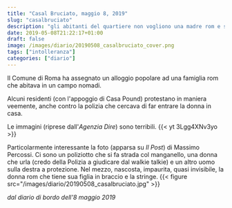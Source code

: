 ```yaml
---
title: "Casal Bruciato, maggio 8, 2019"
slug: "casalbruciato"
description: "gli abitanti del quartiere non vogliono una madre rom e sua figlia"
date: 2019-05-08T21:22:17+01:00
draft: false
image: /images/diario/20190508_casalbruciato_cover.png
tags: ["intolleranza"]
categories: ["diario"]
---
```


Il Comune di Roma ha assegnato un alloggio popolare ad una famiglia rom che abitava in un campo nomadi.

Alcuni residenti (con l'appoggio di Casa Pound) protestano in maniera veemente, anche contro la polizia che cercava di far entrare la donna in casa.

Le immagini (riprese dall'_Agenzia Dire_) sono terribili.
{{< yt 3Lgg4XNv3yo >}}

Particolarmente interessante la foto (apparsa su _Il Post_) di Massimo Percossi. Ci sono un poliziotto che si fa strada col manganello, una donna che urla (credo della Polizia a giudicare dal walkie talkie) e un altro uomo sulla destra a protezione.
Nel mezzo, nascosta, impaurita, quasi invisibile, la donna rom che tiene sua figlia in braccio e la stringe.
{{< figure src="/images/diario/20190508_casalbruciato.jpg" >}}

_dal diario di bordo dell'8 maggio 2019_
